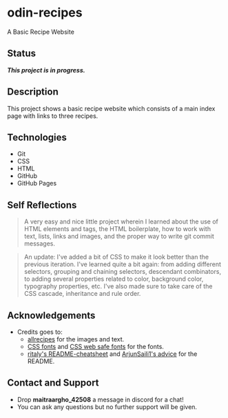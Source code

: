 # odin-recipes
A Basic Recipe Website

## Status

***This project is in progress.***

## Description

This project shows a basic recipe website which consists of a main index page with links to three recipes.

## Technologies

* Git
* CSS
* HTML
* GitHub
* GitHub Pages

## Self Reflections

> A very easy and nice little project wherein I learned about the use of HTML elements and tags, the HTML boilerplate, how to work with text, lists, links and images, and the proper way to write git commit messages.

> An update: I've added a bit of CSS to make it look better than the previous iteration. I've learned quite a bit again: from adding different selectors, grouping and chaining selectors, descendant combinators, to adding several properties related to color, background color, typography properties, etc. I've also made sure to take care of the CSS cascade, inheritance and rule order.

## Acknowledgements

* Credits goes to:
  * [allrecipes](https://www.allrecipes.com/) for the images and text.
  * [CSS fonts](https://www.w3schools.com/Css/css_font.asp) and [CSS web safe fonts](https://www.w3schools.com/cssref/css_websafe_fonts.php) for the fonts.
  * [ritaly's README-cheatsheet](https://github.com/ritaly/README-cheatsheet) and [ArjunSaili1's advice](https://github.com/TheOdinProject/curriculum/discussions/25472#discussioncomment-5889343) for the README.

## Contact and Support

* Drop **maitraargho_42508** a message in discord for a chat!
* You can ask any questions but no further support will be given.
